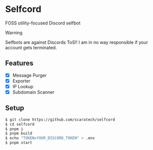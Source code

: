 # Selfcord
FOSS utility-focused Discord selfbot
> [!WARNING]
> Selfbots are against Discords ToS!! I am in no way responsible if your account gets terminated.

## Features
- [X] Message Purger
- [X] Exporter
- [X] IP Lookup
- [X] Subdomain Scanner

## Setup
```sh
$ git clone https://github.com/scaratech/selfcord
$ cd selfcord
$ pnpm i
$ pnpm build
$ echo "TOKEN=YOUR_DISCORD_TOKEN" > .env
$ pnpm start
```
